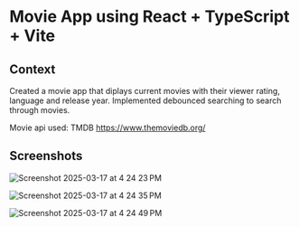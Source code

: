 # Movie App using React + TypeScript + Vite
## Context 
Created a movie app that diplays current movies with their viewer rating, language and release year. Implemented debounced searching to search through movies.

Movie api used: TMDB https://www.themoviedb.org/
## Screenshots

![Screenshot 2025-03-17 at 4 24 23 PM](https://github.com/user-attachments/assets/cd8b9fb7-15fd-41ad-b102-af0f3824c038)

![Screenshot 2025-03-17 at 4 24 35 PM](https://github.com/user-attachments/assets/2767fcc8-ecbe-4cf5-9f4f-80902649ccf6)

![Screenshot 2025-03-17 at 4 24 49 PM](https://github.com/user-attachments/assets/11b6b948-5bc0-4e1f-bba6-437240189a4f)





